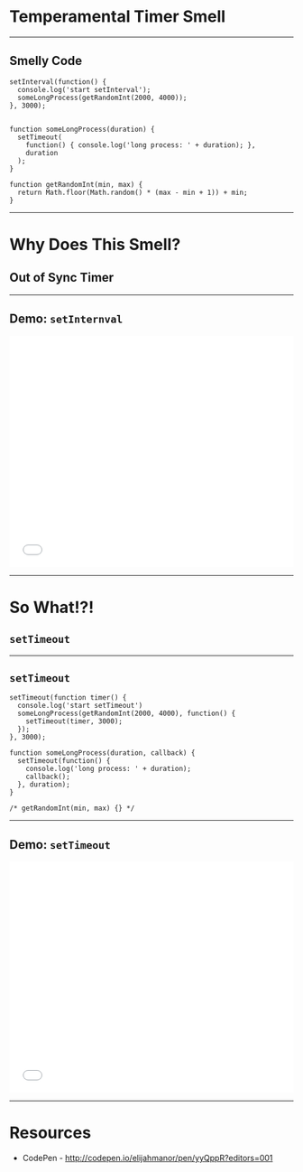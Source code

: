 # Temperamental Timer Smell
<!-- .slide: data-state="statusLint statusLint--easy statusRule statusRule--none statusSkill statusSkill--junior" -->

------

## Smelly Code
<!-- .slide: data-title="Temperamental Timer" data-state="title statusLint statusLint--easy statusRule statusRule--none statusSkill statusSkill--junior" data-background="#222" -->

```
setInterval(function() {
  console.log('start setInterval');
  someLongProcess(getRandomInt(2000, 4000));
}, 3000);


function someLongProcess(duration) {
  setTimeout(
    function() { console.log('long process: ' + duration); },
    duration
  );  
}

function getRandomInt(min, max) {
  return Math.floor(Math.random() * (max - min + 1)) + min;
}
```

------

# Why Does This Smell?
<!-- .slide: data-title="Temperamental Timer" data-state="title statusLint statusLint--easy statusRule statusRule--none statusSkill statusSkill--junior" data-background="#222" -->

## Out of Sync Timer <!-- .element class="fragment" -->

------

## Demo: `setInternval`
<!-- .slide: data-title="Temperamental Timer" data-state="title statusLint statusLint--easy statusRule statusRule--none statusSkill statusSkill--junior" data-background="#222" -->

<iframe height='410' scrolling='no' src='//codepen.io/elijahmanor/embed/bNQmzP/?height=410' frameborder='no' allowtransparency='true' allowfullscreen='true' style='width: 100%;'>See the Pen <a href='http://codepen.io/elijahmanor/pen/bNQmzP/'>bNQmzP</a> by Elijah Manor (<a href='http://codepen.io/elijahmanor'>@elijahmanor</a>) on <a href='http://codepen.io'>CodePen</a>.
</iframe>

------

# So What!?!
<!-- .slide: data-title="Temperamental Timer" data-state="title statusLint statusLint--easy statusRule statusRule--none statusSkill statusSkill--junior" data-background="#222" -->

## `setTimeout` <!-- .element class="fragment" -->

------

## `setTimeout`
<!-- .slide: data-title="Temperamental Timer" data-state="title statusLint statusLint--easy statusRule statusRule--none statusSkill statusSkill--mid statusSkill--change" data-background="#222" -->

```
setTimeout(function timer() {
  console.log('start setTimeout')
  someLongProcess(getRandomInt(2000, 4000), function() {
    setTimeout(timer, 3000);
  });
}, 3000);

function someLongProcess(duration, callback) {
  setTimeout(function() {
    console.log('long process: ' + duration);
    callback();
  }, duration);  
}

/* getRandomInt(min, max) {} */
```

------

## Demo: `setTimeout`
<!-- .slide: data-title="Temperamental Timer" data-state="title statusLint statusLint--easy statusRule statusRule--none statusSkill statusSkill--mid" data-background="#222" -->

<iframe height='410' scrolling='no' src='//codepen.io/elijahmanor/embed/raQQay/?height=410' frameborder='no' allowtransparency='true' allowfullscreen='true' style='width: 100%;'>See the Pen <a href='http://codepen.io/elijahmanor/pen/raQQay/'>raQQay</a> by Elijah Manor (<a href='http://codepen.io/elijahmanor'>@elijahmanor</a>) on <a href='http://codepen.io'>CodePen</a>.
</iframe>

------

# Resources
<!-- .slide: data-title="Temperamental Timer" data-state="title statusLint statusLint--easy statusRule statusRule--none statusSkill statusSkill--mid" data-background="#222" -->

* CodePen - http://codepen.io/elijahmanor/pen/yyQppR?editors=001
